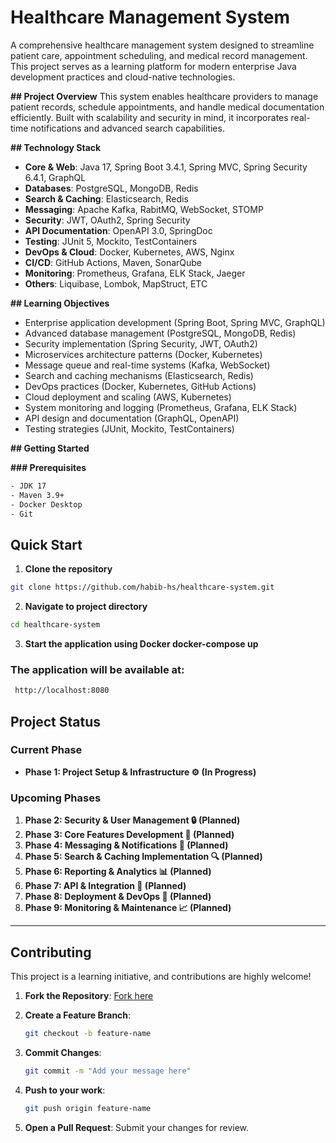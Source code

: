 
# Healthcare Management System

A comprehensive healthcare management system designed to streamline patient care, appointment scheduling, and medical record management. This project serves as a learning platform for modern enterprise Java development practices and cloud-native technologies.

**## Project Overview**
This system enables healthcare providers to manage patient records, schedule appointments, and handle medical documentation efficiently. Built with scalability and security in mind, it incorporates real-time notifications and advanced search capabilities.

**## Technology Stack**
- ****Core & Web****: Java 17, Spring Boot 3.4.1, Spring MVC, Spring Security 6.4.1, GraphQL
- ****Databases****: PostgreSQL, MongoDB, Redis
- ****Search & Caching****: Elasticsearch, Redis
- ****Messaging****: Apache Kafka, RabitMQ, WebSocket, STOMP
- ****Security****: JWT, OAuth2, Spring Security
- ****API Documentation****: OpenAPI 3.0, SpringDoc
- ****Testing****: JUnit 5, Mockito, TestContainers
- ****DevOps & Cloud****: Docker, Kubernetes, AWS, Nginx
- ****CI/CD****: GitHub Actions, Maven, SonarQube
- ****Monitoring****: Prometheus, Grafana, ELK Stack, Jaeger
- ****Others****: Liquibase, Lombok, MapStruct, ETC

**## Learning Objectives**
- Enterprise application development (Spring Boot, Spring MVC, GraphQL)
- Advanced database management (PostgreSQL, MongoDB, Redis)
- Security implementation (Spring Security, JWT, OAuth2)
- Microservices architecture patterns (Docker, Kubernetes)
- Message queue and real-time systems (Kafka, WebSocket)
- Search and caching mechanisms (Elasticsearch, Redis)
- DevOps practices (Docker, Kubernetes, GitHub Actions)
- Cloud deployment and scaling (AWS, Kubernetes)
- System monitoring and logging (Prometheus, Grafana, ELK Stack)
- API design and documentation (GraphQL, OpenAPI)
- Testing strategies (JUnit, Mockito, TestContainers)

**## Getting Started**

**### Prerequisites**
```bash
- JDK 17
- Maven 3.9+
- Docker Desktop
- Git
```
## Quick Start

1. **Clone the repository**
```bash
git clone https://github.com/habib-hs/healthcare-system.git
```

2. **Navigate to project directory**
```bash 
cd healthcare-system
```

 3. **Start the application using Docker
docker-compose up**

### The application will be available at:
```bash
 http://localhost:8080
 ```



## Project Status

### Current Phase
- **Phase 1: Project Setup & Infrastructure ⚙️ (In Progress)**

### Upcoming Phases
1. **Phase 2: Security & User Management 🔒 (Planned)**
2. **Phase 3: Core Features Development 🏥 (Planned)**
3. **Phase 4: Messaging & Notifications 📨 (Planned)**
4. **Phase 5: Search & Caching Implementation 🔍 (Planned)**
5. **Phase 6: Reporting & Analytics 📊 (Planned)**
6. **Phase 7: API & Integration 🔌 (Planned)**
7. **Phase 8: Deployment & DevOps 🚀 (Planned)**
8. **Phase 9: Monitoring & Maintenance 📈 (Planned)**


---

## Contributing

This project is a learning initiative, and contributions are highly welcome!

1. **Fork the Repository**: [Fork here](https://github.com/yourusername/healthcare-system/fork)


2. **Create a Feature Branch**:
   ```bash
   git checkout -b feature-name
   ```
3. **Commit Changes**:
   ```bash
   git commit -m "Add your message here"
   ```
4. **Push to your work**:
   ```bash
   git push origin feature-name
   ```
5. **Open a Pull Request**: Submit your changes for review.
